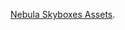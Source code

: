 [Nebula Skyboxes Assets](https://assetstore.unity.com/packages/2d/textures-materials/sky/nebula-skyboxes-219924).